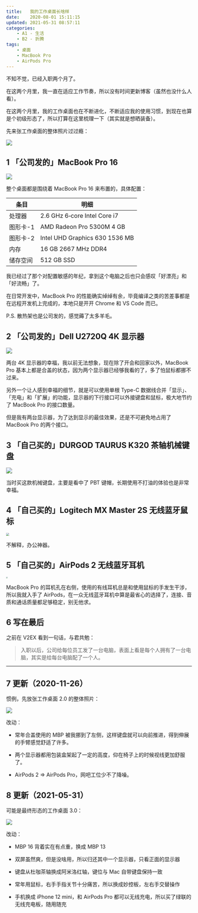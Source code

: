 ```yaml
---
title:   我的工作桌面长啥样
date:    2020-08-01 15:11:15
updated: 2021-05-31 08:57:11
categories:
    - A1 - 生活
    - B2 - 折腾
tags:
    - 桌面
    - MacBook Pro
    - AirPods Pro
---
```


不知不觉，已经入职两个月了。

在这两个月里，我一直在适应工作节奏，所以没有时间更新博客（虽然也没什么人看）。

在这两个月里，我的工作桌面也在不断进化，不断适应我的使用习惯，到现在也算是个初级形态了，所以打算在这里梳理一下（其实就是想晒装备）。

先来张工作桌面的整体照片过过瘾：

<img src="https://cdn.jsdelivr.net/gh/ProgCZ/image-cloud-a@master/2020/08/00.png" style="zoom:100%"/>

<!-- more -->

## 1 「公司发的」MacBook Pro 16

<img src="https://cdn.jsdelivr.net/gh/ProgCZ/image-cloud-a@master/2020/08/01.png" style="zoom:100%"/>

整个桌面都是围绕着 MacBook Pro 16 来布置的，具体配置：

| 条目 | 明细 |
| --- | --- |
| 处理器 | 2.6 GHz 6‑core Intel Core i7 |
| 图形卡-1 | AMD Radeon Pro 5300M 4 GB |
| 图形卡-2 | Intel UHD Graphics 630 1536 MB |
| 内存 | 16 GB 2667 MHz DDR4 |
| 储存空间 | 512 GB SSD|

我已经过了那个对配置敏感的年纪，拿到这个电脑之后也只会感叹「好漂亮」和「好流畅」了。

在日常开发中，MacBook Pro 的性能确实绰绰有余，毕竟编译之类的苦差事都是在远程开发机上完成的，本地只是开开 Chrome 和 VS Code 而已。

P.S. 散热架也是公司发的，感觉薅了太多羊毛。

## 2 「公司发的」Dell U2720Q 4K 显示器

<img src="https://cdn.jsdelivr.net/gh/ProgCZ/image-cloud-a@master/2020/08/02.png" style="zoom:100%"/>

两台 4K 显示器的幸福，我以前无法想象，现在除了开会和回家以外，MacBook Pro 基本上都是合盖的状态，因为两个显示器已经够我看的了，多了怕鼠标都挪不过来。

另外一个让人感到幸福的细节，就是可以使用单根 Type-C 数据线合并「显示」、「充电」和「扩展」的功能，显示器的下行接口可以外接键盘和鼠标，极大地节约了 MacBook Pro 的接口数量。

但是我有两台显示器，为了达到显示的最佳效果，还是不可避免地占用了 MacBook Pro 的两个接口。

## 3 「自己买的」DURGOD TAURUS K320 茶轴机械键盘

<img src="https://cdn.jsdelivr.net/gh/ProgCZ/image-cloud-a@master/2020/08/03.png" style="zoom:100%"/>

当时买这款机械键盘，主要是看中了 PBT 键帽，长期使用不打油的体验也是非常幸福。

## 4 「自己买的」Logitech MX Master 2S 无线蓝牙鼠标

<img src="https://cdn.jsdelivr.net/gh/ProgCZ/image-cloud-a@master/2020/08/04.png" style="zoom:50%"/>

不解释，办公神器。

## 5 「自己买的」AirPods 2 无线蓝牙耳机

<img src="https://cdn.jsdelivr.net/gh/ProgCZ/image-cloud-a@master/2020/08/05.png" style="zoom:25%"/>

MacBook Pro 的耳机孔在右侧，使用的有线耳机总是和使用鼠标的手发生干涉，所以我就入手了 AirPods，在一众无线蓝牙耳机中算是最省心的选择了，连接、音质和通话质量都足够稳定，别无他求。

## 6 写在最后

之前在 V2EX 看到一句话，与君共勉：

> 入职以后，公司给每位员工发了一台电脑，表面上看是每个人拥有了一台电脑，其实是给每台电脑配了一个人。

---

## 7 更新（2020-11-26）

惯例，先放张工作桌面 2.0 的整体照片：

<img src="https://cdn.jsdelivr.net/gh/ProgCZ/image-cloud-a@master/2020/11/00.jpg" style="zoom:100%"/>

改动：

- 常年合盖使用的 MBP 被我挪到了左侧，这样键盘就可以向前推进，得到伸展的手臂感觉舒适了许多。

- 两个显示器都用包装盒架起了一定的高度，仰在椅子上的时候视线更加舒服了。

- AirPods 2 => AirPods Pro，网吧工位少不了降噪。

## 8 更新（2021-05-31）

可能是最终形态的工作桌面 3.0：

![](https://cdn.jsdelivr.net/gh/ProgCZ/image-cloud-a@master/2021/05/11.png)

改动：

- MBP 16 背着实在有点重，换成 MBP 13

- 双屏虽然爽，但是没啥用，所以归还其中一个显示器，只看正面的显示器

- 键盘从杜咖茶轴换成阿米洛红轴，键位与 Mac 自带键盘保持一致

- 常年用鼠标，右手手指关节十分痛苦，所以换成妙控板，左右手交替操作

- 手机换成 iPhone 12 mini，和 AirPods Pro 都可以无线充电，所以买了绿联的无线充电板，随用随充
